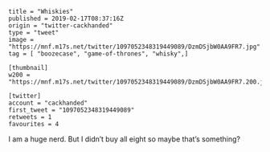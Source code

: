 ```
title = "Whiskies"
published = 2019-02-17T08:37:16Z
origin = "twitter-cackhanded"
type = "tweet"
image = "https://mnf.m17s.net/twitter/1097052348319449089/DzmDSjbW0AA9FR7.jpg"
tag = [ "boozecase", "game-of-thrones", "whisky",]

[thumbnail]
w200 = "https://mnf.m17s.net/twitter/1097052348319449089/DzmDSjbW0AA9FR7.200.jpg"

[twitter]
account = "cackhanded"
first_tweet = "1097052348319449089"
retweets = 1
favourites = 4
```

I am a huge nerd. But I didn’t buy all eight so maybe that’s something?

<p class='image'><img src='https://mnf.m17s.net/twitter/1097052348319449089/DzmDSjbW0AA9FR7.jpg' alt=''></p>

